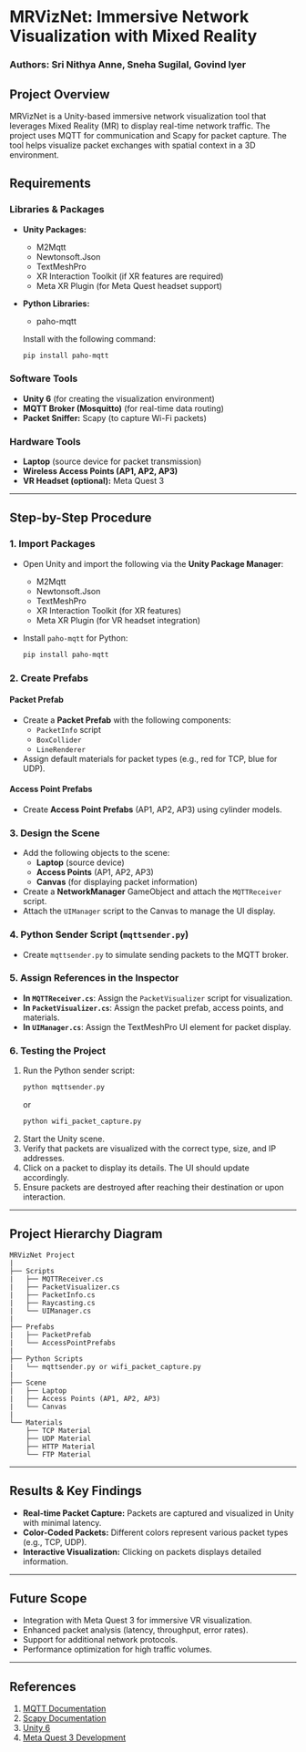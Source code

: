 
# MRVizNet: Immersive Network Visualization with Mixed Reality

### Authors: Sri Nithya Anne, Sneha Sugilal, Govind Iyer

## Project Overview

MRVizNet is a Unity-based immersive network visualization tool that leverages Mixed Reality (MR) to display real-time network traffic. The project uses MQTT for communication and Scapy for packet capture. The tool helps visualize packet exchanges with spatial context in a 3D environment.

## Requirements

### Libraries & Packages
- **Unity Packages:**
  - M2Mqtt
  - Newtonsoft.Json
  - TextMeshPro
  - XR Interaction Toolkit (if XR features are required)
  - Meta XR Plugin (for Meta Quest headset support)

- **Python Libraries:**
  - paho-mqtt

  Install with the following command:
  ```bash
  pip install paho-mqtt
  ```

### Software Tools
- **Unity 6** (for creating the visualization environment)
- **MQTT Broker (Mosquitto)** (for real-time data routing)
- **Packet Sniffer:** Scapy (to capture Wi-Fi packets)

### Hardware Tools
- **Laptop** (source device for packet transmission)
- **Wireless Access Points (AP1, AP2, AP3)**
- **VR Headset (optional):** Meta Quest 3

---

## Step-by-Step Procedure

### 1. Import Packages
- Open Unity and import the following via the **Unity Package Manager**:
  - M2Mqtt
  - Newtonsoft.Json
  - TextMeshPro
  - XR Interaction Toolkit (for XR features)
  - Meta XR Plugin (for VR headset integration)

- Install `paho-mqtt` for Python:
  ```bash
  pip install paho-mqtt
  ```

### 2. Create Prefabs

#### Packet Prefab
- Create a **Packet Prefab** with the following components:
  - `PacketInfo` script
  - `BoxCollider`
  - `LineRenderer`
- Assign default materials for packet types (e.g., red for TCP, blue for UDP).

#### Access Point Prefabs
- Create **Access Point Prefabs** (AP1, AP2, AP3) using cylinder models.

### 3. Design the Scene
- Add the following objects to the scene:
  - **Laptop** (source device)
  - **Access Points** (AP1, AP2, AP3)
  - **Canvas** (for displaying packet information)
- Create a **NetworkManager** GameObject and attach the `MQTTReceiver` script.
- Attach the `UIManager` script to the Canvas to manage the UI display.

### 4. Python Sender Script (`mqttsender.py`)
- Create `mqttsender.py` to simulate sending packets to the MQTT broker.

### 5. Assign References in the Inspector
- **In `MQTTReceiver.cs`**: Assign the `PacketVisualizer` script for visualization.
- **In `PacketVisualizer.cs`**: Assign the packet prefab, access points, and materials.
- **In `UIManager.cs`**: Assign the TextMeshPro UI element for packet display.

### 6. Testing the Project
1. Run the Python sender script:
   ```bash
   python mqttsender.py
   ```
   or
    ```bash
   python wifi_packet_capture.py
   ```
3. Start the Unity scene.
4. Verify that packets are visualized with the correct type, size, and IP addresses.
5. Click on a packet to display its details. The UI should update accordingly.
6. Ensure packets are destroyed after reaching their destination or upon interaction.

---

## Project Hierarchy Diagram

```
MRVizNet Project
|
├── Scripts
|   ├── MQTTReceiver.cs
|   ├── PacketVisualizer.cs
|   ├── PacketInfo.cs
|   ├── Raycasting.cs
|   └── UIManager.cs
|
├── Prefabs
|   ├── PacketPrefab
|   └── AccessPointPrefabs
|
├── Python Scripts
|   └── mqttsender.py or wifi_packet_capture.py
|
├── Scene
|   ├── Laptop
|   ├── Access Points (AP1, AP2, AP3)
|   └── Canvas
|
└── Materials
    ├── TCP Material
    ├── UDP Material
    ├── HTTP Material
    └── FTP Material
```

---

## Results & Key Findings
- **Real-time Packet Capture:** Packets are captured and visualized in Unity with minimal latency.
- **Color-Coded Packets:** Different colors represent various packet types (e.g., TCP, UDP).
- **Interactive Visualization:** Clicking on packets displays detailed information.

---

## Future Scope
- Integration with Meta Quest 3 for immersive VR visualization.
- Enhanced packet analysis (latency, throughput, error rates).
- Support for additional network protocols.
- Performance optimization for high traffic volumes.

---

## References
1. [MQTT Documentation](http://mqtt.org)
2. [Scapy Documentation](https://scapy.readthedocs.io)
3. [Unity 6](https://unity.com)
4. [Meta Quest 3 Development](https://developer.oculus.com)
